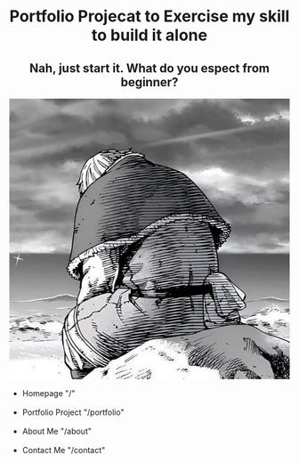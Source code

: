 <h1 align="center">Portfolio Projecat to Exercise my skill to build it alone</h1>

<div align="center">

<h2>Nah, just start it. What do you espect from beginner?</h2>
<img src='./Images/Thorfinn-back.jpg' alt='thorfinn'>

</div>

<ul align="left">

<li>Homepage "/"</li><br/>
<li>Portfolio Project "/portfolio"</li><br/>
<li>About Me "/about"</li><br/>
<li>Contact Me "/contact"</li><br/>

</ul>
